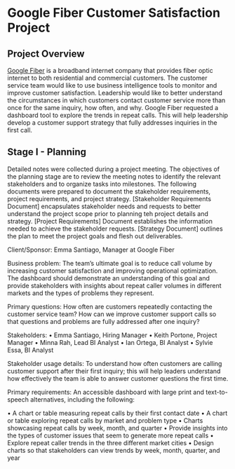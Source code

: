# Google Fiber Customer Satisfaction Project

## Project Overview
[Google Fiber](https://fiber.google.com/) is a broadband internet company that provides fiber optic internet to both residential and commercial customers. The customer service team would like to use business intelligence tools to monitor and improve customer satisfaction. Leadership would like to better understand the circumstances in which customers contact customer service more than once for the same inquiry, how often, and why. Google Fiber requested a dashboard tool to explore the trends in repeat calls. This will help leadership develop a customer support strategy that fully addresses inquiries in the first call.

## Stage I - Planning
Detailed notes were collected during a project meeting. The objectives of the planning stage are to review the meeting notes to identify the relevant stakeholders and to organize tasks into milestones. The following documents were prepared to document the stakeholder requirements, project requirements, and project strategy.
[Stakeholder Requirements Document] encapsulates stakeholder needs and requests to better understand the project scope prior to planning teh project details and strategy.
[Project Requirements] Document establishes the information needed to achieve the stakeholder requests.
[Strategy Document] outlines the plan to meet the project goals and flesh out deliverables.

Client/Sponsor: Emma Santiago, Manager at Google Fiber

Business problem: 
The team’s ultimate goal is to reduce call volume by increasing customer satisfaction and improving operational optimization. The dashboard should demonstrate an understanding of this goal and provide stakeholders with insights about repeat caller volumes in different markets and the types of problems they represent.

Primary questions: How often are customers repeatedly contacting the customer service team? How can we improve customer support calls so that questions and problems are fully addressed after one inquiry?

Stakeholders: 
•	Emma Santiago, Hiring Manager
•	Keith Portone, Project Manager
•	Minna Rah, Lead BI Analyst
•	Ian Ortega, BI Analyst
•	Sylvie Essa, BI Analyst

Stakeholder usage details: 
To understand how often customers are calling customer support after their first inquiry; this will help leaders understand how effectively the team is able to answer customer questions the first time.

Primary requirements: 
An accessible dashboard with large print and text-to-speech alternatives, including the following:

•	A chart or table measuring repeat calls by their first contact date
•	A chart or table exploring repeat calls by market and problem type
•	Charts showcasing repeat calls by week, month, and quarter
•	Provide insights into the types of customer issues that seem to generate more repeat calls
•	Explore repeat caller trends in the three different market cities
•	Design charts so that stakeholders can view trends by week, month, quarter, and year
